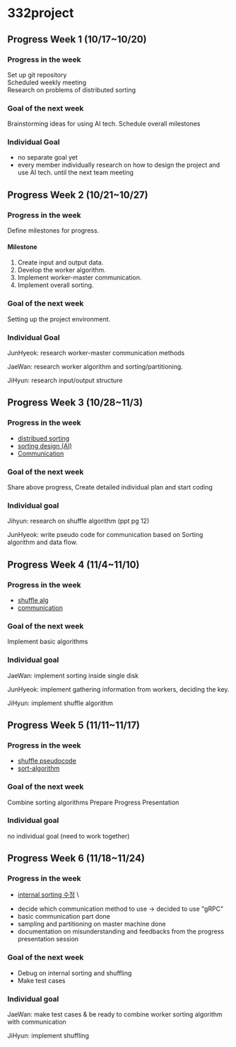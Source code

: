 # 332project

## Progress Week 1 (10/17~10/20) 

### Progress in the week 
Set up git repository \
Scheduled weekly meeting \
Research on problems of distributed sorting 

### Goal of the next week 
Brainstorming ideas for using AI tech. 
Schedule overall milestones 

### Individual Goal 
- no separate goal yet
- every member individually research on how to design the project and use AI tech. until the next team meeting  


## Progress Week 2 (10/21~10/27)

### Progress in the week 
Define milestones for progress.

#### Milestone
1. Create input and output data.
2. Develop the worker algorithm.
3. Implement worker-master communication.
4. Implement overall sorting.
### Goal of the next week 
Setting up the project environment.
### Individual Goal 
JunHyeok: research worker-master communication methods

JaeWan: research worker algorithm and sorting/partitioning.

JiHyun: research input/output structure


## Progress Week 3 (10/28~11/3)

### Progress in the week

+ [distribued sorting](https://github.com/ellie326/332project/blob/e27bbf1035a94368238c90d0aa1eab1374cde9ce/report/week3_algorithm%20for%20sorting.pdf)
+ [sorting design (AI)](https://github.com/ellie326/332project/blob/57a21db711c9bf9cfb359c10a30065d1f86fb7ab/report/sortingDesign.md)
+ [Communication](https://github.com/ellie326/332project/blob/57a21db711c9bf9cfb359c10a30065d1f86fb7ab/report/Communication.md)

### Goal of the next week

Share above progress,
Create detailed individual plan and start coding 


### Individual goal

Jihyun: research on shuffle algorithm (ppt pg 12) 

JunHyeok: write pseudo code for communication based on Sorting algorithm and data flow.

## Progress Week 4 (11/4~11/10)

### Progress in the week
+ [shuffle alg](https://github.com/ellie326/332project/blob/main/report/shuffle%20algorithm.md)
+ [communication](https://github.com/ellie326/332project/blob/main/report/communication_pseudocode.md)

### Goal of the next week
Implement basic algorithms

### Individual goal
JaeWan: implement sorting inside single disk

JunHyeok: implement gathering information from workers, deciding the key.

JiHyun: implement shuffle algorithm

## Progress Week 5 (11/11~11/17)

### Progress in the week
+ [shuffle pseudocode](https://github.com/ellie326/332project/blob/main/report/ShufflePseudocode.md)
+ [sort-algorithm](https://github.com/ellie326/332project/blob/a92b3d1124c0c2916c7ffbfefb5cfc0c2e169ac3/report/sort-algorithm.md)

### Goal of the next week
Combine sorting algorithms 
Prepare Progress Presentation 

### Individual goal
no individual goal (need to work together) 

## Progress Week 6 (11/18~11/24)

### Progress in the week
+ [internal sorting 수정](https://github.com/ellie326/332project/blob/main/report/distributed%20sorting_edited%20version.pdf) \
- decide which communication method to use -> decided to use "gRPC"
- basic communication part done
- sampling and partitioning on master machine done
- documentation on misunderstanding and feedbacks from the progress presentation session 

### Goal of the next week
- Debug on internal sorting and shuffling
- Make test cases 

### Individual goal
JaeWan: make test cases & be ready to combine worker sorting algorithm with communication 

JiHyun: implement shuffling 


